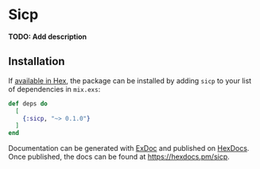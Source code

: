 # Sicp

**TODO: Add description**

## Installation

If [available in Hex](https://hex.pm/docs/publish), the package can be installed
by adding `sicp` to your list of dependencies in `mix.exs`:

```elixir
def deps do
  [
    {:sicp, "~> 0.1.0"}
  ]
end
```

Documentation can be generated with [ExDoc](https://github.com/elixir-lang/ex_doc)
and published on [HexDocs](https://hexdocs.pm). Once published, the docs can
be found at <https://hexdocs.pm/sicp>.

